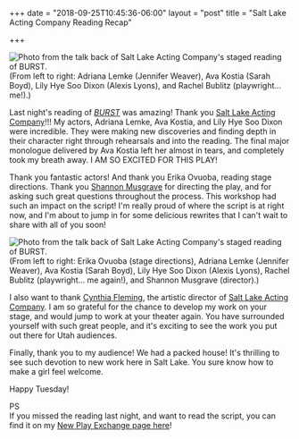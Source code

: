 +++
date = "2018-09-25T10:45:36-06:00"
layout = "post"
title = "Salt Lake Acting Company Reading Recap"

+++

![Photo from the talk back of Salt Lake Acting Company's staged reading of *BURST*.](/images/BURST_talk_back_me_cast.jpg) (From left to right: Adriana Lemke (Jennifer Weaver), Ava Kostia (Sarah Boyd), Lily Hye Soo Dixon (Alexis Lyons), and Rachel Bublitz (playwright... me!).)

Last night's reading of [*BURST*](https://newplayexchange.org/plays/138560/burst) was amazing! Thank you [Salt Lake Acting Company](https://www.saltlakeactingcompany.org/)!!! My actors, Adriana Lemke, Ava Kostia, and Lily Hye Soo Dixon were incredible. They were making new discoveries and finding depth in their character right through rehearsals and into the reading. The final major monologue delivered by Ava Kostia left her almost in tears, and completely took my breath away. I AM SO EXCITED FOR THIS PLAY!

Thank you fantastic actors! And thank you Erika Ovuoba, reading stage directions. Thank you [Shannon Musgrave](https://saltlakeactingcompany.org/about/administrative-and-production-staff/item/1024-shannon-musgrave) for directing the play, and for asking such great questions throughout the process. This workshop had such an impact on the script! I'm really proud of where the script is at right now, and I'm about to jump in for some delicious rewrites that I can't wait to share with all of you soon!

![Photo from the talk back of Salt Lake Acting Company's staged reading of *BURST*.](/images/BURST_slac_reading_talk_back.jpg) (From left to right: Erika Ovuoba (stage directions), Adriana Lemke (Jennifer Weaver), Ava Kostia (Sarah Boyd), Lily Hye Soo Dixon (Alexis Lyons), Rachel Bublitz (playwright... me again!), and Shannon Musgrave (director).)

I also want to thank [Cynthia Fleming](https://saltlakeactingcompany.org/about/administrative-and-production-staff/item/1022-cynthia-fleming), the artistic director of [Salt Lake Acting Company](https://saltlakeactingcompany.org/). I am so grateful for the chance to develop my work on your stage, and would jump to work at your theater again. You have surrounded yourself with such great people, and it's exciting to see the work you put out there for Utah audiences.

Finally, thank you to my audience! We had a packed house! It's thrilling to see such devotion to new work here in Salt Lake. You sure know how to make a girl feel welcome.

Happy Tuesday! 

PS  
If you missed the reading last night, and want to read the script, you can find it on my [New Play Exchange page here](https://newplayexchange.org/users/275/rachel-bublitz)! 